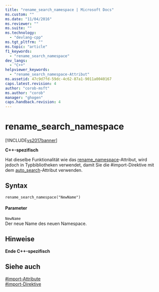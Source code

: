 ```yaml
---
title: "rename_search_namespace | Microsoft Docs"
ms.custom: ""
ms.date: "11/04/2016"
ms.reviewer: ""
ms.suite: ""
ms.technology: 
  - "devlang-cpp"
ms.tgt_pltfrm: ""
ms.topic: "article"
f1_keywords: 
  - "rename_search_namespace"
dev_langs: 
  - "C++"
helpviewer_keywords: 
  - "rename_search_namespace-Attribut"
ms.assetid: 47c9d7fd-59dc-4c62-87a1-9011a0040167
caps.latest.revision: 4
author: "corob-msft"
ms.author: "corob"
manager: "ghogen"
caps.handback.revision: 4
---
```

# rename_search_namespace
[!INCLUDE[vs2017banner](../assembler/inline/includes/vs2017banner.md)]

**C\+\+\-spezifisch**  
  
 Hat dieselbe Funktionalität wie das [rename\_namespace](../preprocessor/rename-namespace.md)\-Attribut, wird jedoch in Typbibliotheken verwendet, damit Sie die \#import\-Direktive mit dem [auto\_search](../preprocessor/auto-search.md)\-Attribut verwenden.  
  
## Syntax  
  
```  
rename_search_namespace("NewName")  
```  
  
#### Parameter  
 `NewName`  
 Der neue Name des neuen Namespace.  
  
## Hinweise  
 **Ende C\+\+\-spezifisch**  
  
## Siehe auch  
 [\#import\-Attribute](../preprocessor/hash-import-attributes-cpp.md)   
 [\#import\-Direktive](../preprocessor/hash-import-directive-cpp.md)